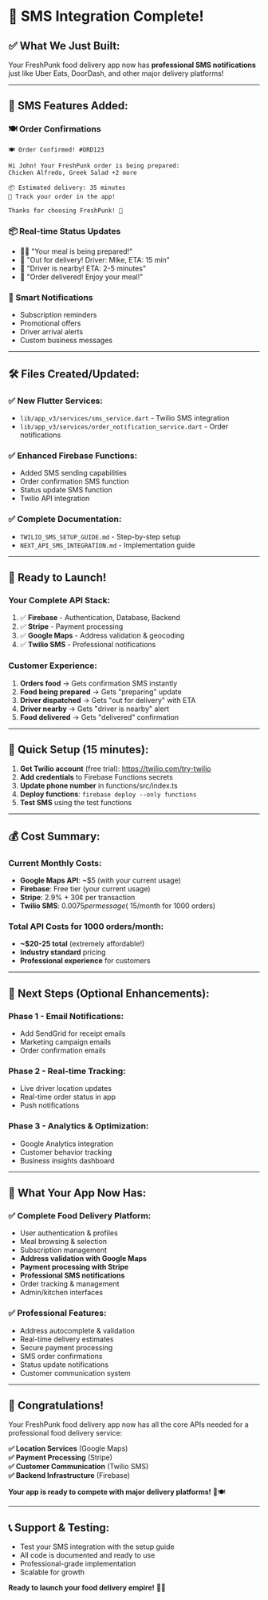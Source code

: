 # 🎉 SMS Integration Complete!

## ✅ **What We Just Built:**

Your FreshPunk food delivery app now has **professional SMS notifications** just like Uber Eats, DoorDash, and other major delivery platforms!

---

## 📱 **SMS Features Added:**

### **🍽️ Order Confirmations**
```
🍽️ Order Confirmed! #ORD123

Hi John! Your FreshPunk order is being prepared:
Chicken Alfredo, Greek Salad +2 more

📦 Estimated delivery: 35 minutes
📱 Track your order in the app!

Thanks for choosing FreshPunk! 🌟
```

### **📦 Real-time Status Updates**
- 👨‍🍳 "Your meal is being prepared!"
- 🚗 "Out for delivery! Driver: Mike, ETA: 15 min"
- 📍 "Driver is nearby! ETA: 2-5 minutes"
- 🎉 "Order delivered! Enjoy your meal!"

### **🔔 Smart Notifications**
- Subscription reminders
- Promotional offers
- Driver arrival alerts
- Custom business messages

---

## 🛠️ **Files Created/Updated:**

### **✅ New Flutter Services:**
- `lib/app_v3/services/sms_service.dart` - Twilio SMS integration
- `lib/app_v3/services/order_notification_service.dart` - Order notifications

### **✅ Enhanced Firebase Functions:**
- Added SMS sending capabilities
- Order confirmation SMS function
- Status update SMS function
- Twilio API integration

### **✅ Complete Documentation:**
- `TWILIO_SMS_SETUP_GUIDE.md` - Step-by-step setup
- `NEXT_API_SMS_INTEGRATION.md` - Implementation guide

---

## 🎯 **Ready to Launch!**

### **Your Complete API Stack:**
1. ✅ **Firebase** - Authentication, Database, Backend
2. ✅ **Stripe** - Payment processing
3. ✅ **Google Maps** - Address validation & geocoding
4. ✅ **Twilio SMS** - Professional notifications

### **Customer Experience:**
1. **Orders food** → Gets confirmation SMS instantly
2. **Food being prepared** → Gets "preparing" update
3. **Driver dispatched** → Gets "out for delivery" with ETA
4. **Driver nearby** → Gets "driver is nearby" alert
5. **Food delivered** → Gets "delivered" confirmation

---

## 🚀 **Quick Setup (15 minutes):**

1. **Get Twilio account** (free trial): https://twilio.com/try-twilio
2. **Add credentials** to Firebase Functions secrets
3. **Update phone number** in functions/src/index.ts
4. **Deploy functions**: `firebase deploy --only functions`
5. **Test SMS** using the test functions

---

## 💰 **Cost Summary:**

### **Current Monthly Costs:**
- **Google Maps API**: ~$5 (with your current usage)
- **Firebase**: Free tier (your current usage)
- **Stripe**: 2.9% + 30¢ per transaction
- **Twilio SMS**: $0.0075 per message (~$15/month for 1000 orders)

### **Total API Costs for 1000 orders/month:**
- **~$20-25 total** (extremely affordable!)
- **Industry standard** pricing
- **Professional experience** for customers

---

## 🎯 **Next Steps (Optional Enhancements):**

### **Phase 1 - Email Notifications:**
- Add SendGrid for receipt emails
- Marketing campaign emails
- Order confirmation emails

### **Phase 2 - Real-time Tracking:**
- Live driver location updates
- Real-time order status in app
- Push notifications

### **Phase 3 - Analytics & Optimization:**
- Google Analytics integration
- Customer behavior tracking
- Business insights dashboard

---

## 🌟 **What Your App Now Has:**

### **✅ Complete Food Delivery Platform:**
- User authentication & profiles
- Meal browsing & selection
- Subscription management
- **Address validation with Google Maps**
- **Payment processing with Stripe**
- **Professional SMS notifications**
- Order tracking & management
- Admin/kitchen interfaces

### **✅ Professional Features:**
- Address autocomplete & validation
- Real-time delivery estimates
- Secure payment processing
- SMS order confirmations
- Status update notifications
- Customer communication system

---

## 🎉 **Congratulations!**

Your FreshPunk food delivery app now has all the core APIs needed for a professional food delivery service:

**✅ Location Services** (Google Maps)  
**✅ Payment Processing** (Stripe)  
**✅ Customer Communication** (Twilio SMS)  
**✅ Backend Infrastructure** (Firebase)  

**Your app is ready to compete with major delivery platforms!** 🚀🍽️

---

## 📞 **Support & Testing:**

- Test your SMS integration with the setup guide
- All code is documented and ready to use
- Professional-grade implementation
- Scalable for growth

**Ready to launch your food delivery empire!** 🎯📱
